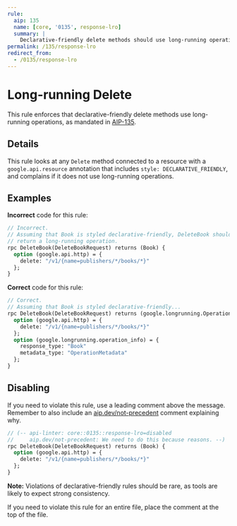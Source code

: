 ```yaml
---
rule:
  aip: 135
  name: [core, '0135', response-lro]
  summary: |
    Declarative-friendly delete methods should use long-running operations.
permalink: /135/response-lro
redirect_from:
  - /0135/response-lro
---
```


# Long-running Delete

This rule enforces that declarative-friendly delete methods use long-running
operations, as mandated in [AIP-135][].

## Details

This rule looks at any `Delete` method connected to a resource with a
`google.api.resource` annotation that includes `style: DECLARATIVE_FRIENDLY`,
and complains if it does not use long-running operations.

## Examples

**Incorrect** code for this rule:

```proto
// Incorrect.
// Assuming that Book is styled declarative-friendly, DeleteBook should
// return a long-running operation.
rpc DeleteBook(DeleteBookRequest) returns (Book) {
  option (google.api.http) = {
    delete: "/v1/{name=publishers/*/books/*}"
  };
}
```

**Correct** code for this rule:

```proto
// Correct.
// Assuming that Book is styled declarative-friendly...
rpc DeleteBook(DeleteBookRequest) returns (google.longrunning.Operation) {
  option (google.api.http) = {
    delete: "/v1/{name=publishers/*/books/*}"
  };
  option (google.longrunning.operation_info) = {
    response_type: "Book"
    metadata_type: "OperationMetadata"
  };
}
```

## Disabling

If you need to violate this rule, use a leading comment above the message.
Remember to also include an [aip.dev/not-precedent][] comment explaining why.

```proto
// (-- api-linter: core::0135::response-lro=disabled
//     aip.dev/not-precedent: We need to do this because reasons. --)
rpc DeleteBook(DeleteBookRequest) returns (Book) {
  option (google.api.http) = {
    delete: "/v1/{name=publishers/*/books/*}"
  };
}
```

**Note:** Violations of declarative-friendly rules should be rare, as tools are
likely to expect strong consistency.

If you need to violate this rule for an entire file, place the comment at the
top of the file.

[aip-135]: https://aip.dev/135
[aip.dev/not-precedent]: https://aip.dev/not-precedent
